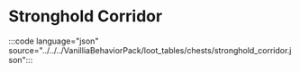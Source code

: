 # Stronghold Corridor

:::code language="json" source="../../../VanilliaBehaviorPack/loot_tables/chests/stronghold_corridor.json":::
